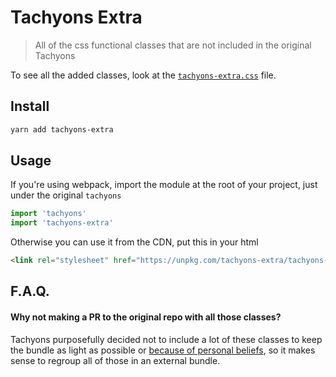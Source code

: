 # Tachyons Extra

> All of the css functional classes that are not included in the original Tachyons

To see all the added classes, look at the [`tachyons-extra.css`](https://raw.githubusercontent.com/accurat/tachyons-extra/master/tachyons-extra.css) file.

## Install

```sh
yarn add tachyons-extra
```

## Usage

If you're using webpack, import the module at the root of your project, just under the original `tachyons`

```js
import 'tachyons'
import 'tachyons-extra'
```

Otherwise you can use it from the CDN, put this in your html

```html
<link rel="stylesheet" href="https://unpkg.com/tachyons-extra/tachyons-extra.css">
```

## F.A.Q.

#### Why not making a PR to the original repo with all those classes?

Tachyons purposefully decided not to include a lot of these classes to keep the bundle as light as possible or [because of personal beliefs](https://github.com/tachyons-css/tachyons/issues/265), so it makes sense to regroup all of those in an external bundle.
